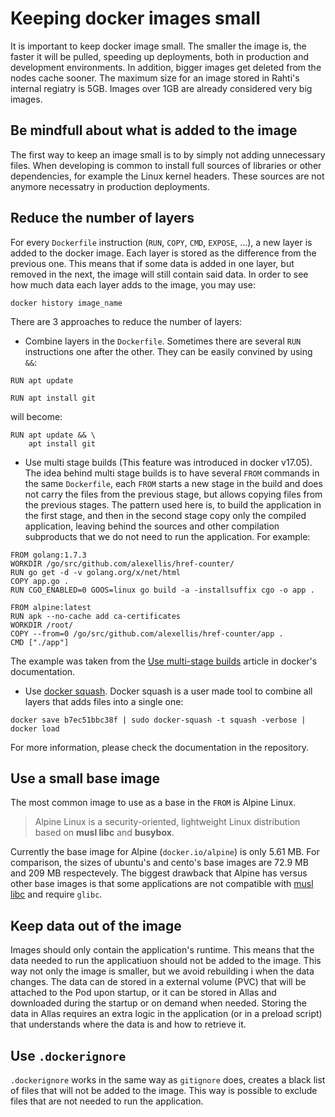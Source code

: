 # Keeping docker images small

It is important to keep docker image small. The smaller the image is, the faster it will be pulled, speeding up deployments, both in production and development environments. In addition, bigger images get deleted from the nodes cache sooner. The maximum size for an image stored in Rahti's internal regiatry is 5GB. Images over 1GB are already considered very big images.

## Be mindfull about what is added to the image

The first way to keep an image small is to by simply not adding unnecessary files. When developing is common to install full sources of libraries or other dependencies, for example the Linux kernel headers. These sources are not anymore necessatry in production deployments.

## Reduce the number of layers

For every `Dockerfile` instruction (`RUN`, `COPY`, `CMD`, `EXPOSE`, ...), a new layer is added to the docker image. Each layer is stored as the difference from the previous one. This means that if some data is added in one layer, but removed in the next, the image will still contain said data. In order to see how much data each layer adds to the image, you may use:

`docker history image_name`

There are 3 approaches to reduce the number of layers:

* Combine layers in the `Dockerfile`. Sometimes there are several `RUN` instructions one after the other. They can be easily convined by using `&&`:

```
RUN apt update

RUN apt install git
```

will become:

```
RUN apt update && \
    apt install git
```

* Use multi stage builds (This feature was introduced in docker v17.05). The idea behind multi stage builds is to have several `FROM` commands in the same `Dockerfile`, each `FROM` starts a new stage in the build and does not carry the files from the previous stage, but allows copying files from the previous stages. The pattern used here is, to build the application in the first stage, and then in the second stage copy only the compiled application, leaving behind the sources and other compilation subproducts that we do not need to run the application. For example:

```
FROM golang:1.7.3
WORKDIR /go/src/github.com/alexellis/href-counter/
RUN go get -d -v golang.org/x/net/html
COPY app.go .
RUN CGO_ENABLED=0 GOOS=linux go build -a -installsuffix cgo -o app .

FROM alpine:latest
RUN apk --no-cache add ca-certificates
WORKDIR /root/
COPY --from=0 /go/src/github.com/alexellis/href-counter/app .
CMD ["./app"]
```

The example was taken from the [Use multi-stage builds](https://docs.docker.com/develop/develop-images/multistage-build/) article in docker's documentation.

* Use [docker squash](https://github.com/jwilder/docker-squash). Docker squash is a user made tool to combine all layers that adds files into a single one:

```
docker save b7ec51bbc38f | sudo docker-squash -t squash -verbose | docker load
```

For more information, please check the documentation in the repository.

## Use a small base image

The most common image to use as a base in the `FROM` is Alpine Linux.

> Alpine Linux is a security-oriented, lightweight Linux distribution based on **musl libc** and **busybox**.

Currently the base image for Alpine (`docker.io/alpine`) is only 5.61 MB. For comparison, the sizes of ubuntu's and cento's base images are 
72.9 MB and 209 MB respectevely. The biggest drawback that Alpine has versus other base images is that some applications are not compatible with [musl libc](https://en.wikipedia.org/wiki/Musl) and require `glibc`.

## Keep data out of the image

Images should only contain the application's runtime. This means that the data needed to run the applicatiuon should not be added to the image. This way not only the image is smaller, but we avoid rebuilding i when the data changes. The data can de stored in a external volume (PVC) that will be attached to the Pod upon startup, or it can be stored in Allas and downloaded during the startup or on demand when needed. Storing the data in Allas requires an extra logic in the application (or in a preload script) that understands where the data is and how to retrieve it.

## Use `.dockerignore`

`.dockerignore` works in the same way as `gitignore` does, creates a black list of files that will not be added to the image. This way is possible to exclude files that are not needed to run the application.

